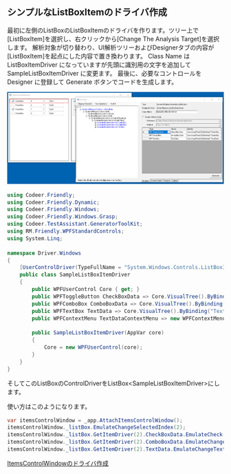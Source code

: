 ## シンプルなListBoxItemのドライバ作成 

最初に左側のListBoxのListBoxItemのドライバを作ります。ツリー上で[ListBoxItem]を選択し、右クリックから[Change The Analysis Target]を選択します。 
解析対象が切り替わり、UI解析ツリーおよびDesignerタブの内容が[ListBoxItem]を起点にした内容で置き換わります。
Class Name は ListBoxItemDriver になっていますが先頭に識別用の文字を追加して SampleListBoxItemDriver に変更ます。
最後に、必要なコントロールを Designer に登録して Generate ボタンでコードを生成します。

![ListBoxItemDriver.Analyze.png](../Img/ListBoxItemDriver.Analyze.png)

```cs
using Codeer.Friendly;
using Codeer.Friendly.Dynamic;
using Codeer.Friendly.Windows;
using Codeer.Friendly.Windows.Grasp;
using Codeer.TestAssistant.GeneratorToolKit;
using RM.Friendly.WPFStandardControls;
using System.Linq;

namespace Driver.Windows
{
    [UserControlDriver(TypeFullName = "System.Windows.Controls.ListBoxItem")]
    public class SampleListBoxItemDriver
    {
        public WPFUserControl Core { get; }
        public WPFToggleButton CheckBoxData => Core.VisualTree().ByBinding("CheckBoxData").Single().Dynamic(); 
        public WPFComboBox ComboBoxData => Core.VisualTree().ByBinding("ComboBoxData").Single().Dynamic(); 
        public WPFTextBox TextData => Core.VisualTree().ByBinding("TextData").Single().Dynamic(); 
        public WPFContextMenu TextDataContextMenu => new WPFContextMenu{Target = TextData.AppVar};

        public SampleListBoxItemDriver(AppVar core)
        {
            Core = new WPFUserControl(core);
        }
    }
}
```
そしてこのListBoxのControlDriverをListBox&lt;SampleListBoxItemDriver>にします。

使い方はこのようになります。
```cs
var itemsControlWindow = _app.AttachItemsControlWindow();
itemsControlWindow._listBox.EmulateChangeSelectedIndex(2);
itemsControlWindow._listBox.GetItemDriver(2).CheckBoxData.EmulateCheck(true);
itemsControlWindow._listBox.GetItemDriver(2).ComboBoxData.EmulateChangeSelectedIndex(2);
itemsControlWindow._listBox.GetItemDriver(2).TextData.EmulateChangeText("abc");
```

[ItemsControlWindowのドライバ作成](#ItemsControlWindowのドライバ作成)

